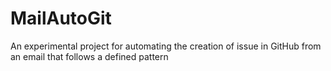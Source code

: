 # MailAutoGit
An experimental project for automating the creation of issue in GitHub from an email that follows a defined pattern
